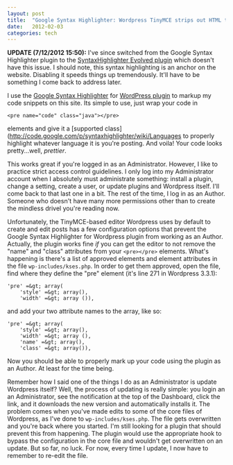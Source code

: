 ```yaml
---
layout: post
title:  "Google Syntax Highlighter: Wordpress TinyMCE strips out HTML tags and attributes as Author"
date:   2012-02-03
categories: tech
---
```


**UPDATE (7/12/2012 15:50):** I've since switched from the Google Syntax Highlighter plugin to the [SyntaxHighlighter Evolved plugin](http://www.viper007bond.com/wordpress-plugins/syntaxhighlighter/) which doesn't have this issue.  I should note, this syntax highlighting is an anchor on the website.  Disabling it speeds things up tremendously.  It'll have to be something I come back to address later.

I use the [Google Syntax Highlighter](http://alexgorbatchev.com/SyntaxHighlighter/) for [WordPress plugin](http://wordpress.org/extend/plugins/google-syntax-highlighter/) to markup my code snippets on this site.  Its simple to use, just wrap your code in

	<pre name="code" class="java"></pre>

elements and give it a [supported class](http://code.google.com/p/syntaxhighlighter/wiki/Languages to properly highlight whatever language it is you're posting.  And voila!  Your code looks pretty...well, *prettier*.

This works great if you're logged in as an Administrator.  However, I like to practice strict access control guidelines.  I only log into my Administrator account when I absolutely must administrate something: install a plugin, change a setting, create a user, or update plugins and Wordpress itself.  I'll come back to that last one in a bit.  The rest of the time, I log in as an Author.  Someone who doesn't have many more permissions other than to create the mindless drivel you're reading now.

Unfortunately, the TinyMCE-based editor Wordpress uses by default to create and edit posts has a few configuration options that prevent the Google Syntax Highlighter for Wordpress plugin from working as an Author.  Actually, the plugin works fine *if* you can get the editor to not remove the "name" and "class" attributes from your `<pre></pre>` elements.  What's happening is there's a list of approved elements and element attributes in the file `wp-includes/kses.php`.  In order to get them approved, open the file, find where they define the "pre" element (it's line 271 in Wordpress 3.3.1):

	'pre' =&gt; array(
		'style' =&gt; array(),
		'width' =&gt; array ()),

and add your two attribute names to the array, like so:

	'pre' =&gt; array(
		'style' =&gt; array(),
		'width' =&gt; array (),
		'name' =&gt; array(),
		'class' =&gt; array()),

Now you should be able to properly mark up your code using the plugin as an Author.  At least for the time being.  

Remember how I said one of the things I do as an Administrator is update Wordpress itself?  Well, the process of updating is really simple: you login an an Administrator, see the notification at the top of the Dashboard, click the link, and it downloads the new version and automatically installs it.  The problem comes when you've made edits to some of the core files of Wordpress, as I've done to `wp-includes/kses.php`.  The file gets overwritten and you're back where you started.  I'm still looking for a plugin that should prevent this from happening.  The plugin would use the appropriate hook to bypass the configuration in the core file and wouldn't get overwritten on an update.  But so far, no luck.  For now, every time I update, I now have to remember to re-edit the file.
